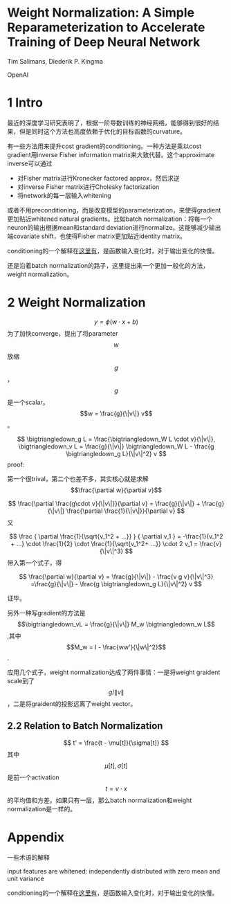 # Weight Normalization: A Simple Reparameterization to Accelerate Training of Deep Neural Network

Tim Salimans, Diederik P. Kingma

OpenAI

# 1 Intro

最近的深度学习研究表明了，根据一阶导数训练的神经网络，能够得到很好的结果，但是同时这个方法也高度依赖于优化的目标函数的curvature。

有一些方法用来提升cost gradient的conditioning。一种方法是乘以cost gradient用inverse Fisher information matrix来大致代替。这个approximate inverse可以通过
+ 对Fisher matrix进行Kronecker factored approx，然后求逆
+ 对inverse Fisher matrix进行Cholesky factorization
+ 将network的每一层输入whitening

或者不用preconditioning，而是改变模型的parameterization，来使得gradient更加贴近whitened natural gradients。比如batch normalization：将每一个neuron的输出根据mean和standard deviation进行normalize。这能够减少输出端covariate shift，也使得Fisher matrix更加贴近identity matrix。

conditioning的一个解释在[这里有](http://www.voidcn.com/blog/kangroger/article/p-6202810.html)，是函数输入变化时，对于输出变化的快慢。

还是沿着batch normalization的路子，这里提出来一个更加一般化的方法，weight normalization。


# 2 Weight Normalization

$$
y = \phi(w \cdot x + b)
$$
为了加快converge，提出了将parameter $$w$$放缩$$g$$，$$g$$是一个scalar。$$w = \frac{g}{\|v\|} v$$。

$$
\bigtriangledown_g L = \frac{\bigtriangledown_W L \cdot v}{\|v\|}, \bigtriangledown_v L = \frac{g}{\|v\|} \bigtriangledown_W L - \frac{g \bigtriangledown_g L}{\|v\|^2} v
$$
proof:

第一个很trival，第二个也差不多，其实核心就是求解$$\frac{\partial w}{\partial v}$$

$$
\frac{\partial \frac{g\cdot v}{\|v\|}}{\partial v} = \frac{g}{\|v\|} + \frac{g}{\|v\|} \frac{\partial \frac{1}{\|v\|}}{\partial v}
$$
又

$$
\frac { \partial \frac{1}{\sqrt{v_1^2 + ...}} } { \partial v_1 } = 
-\frac{1}{v_1^2 + ...} \cdot \frac{1}{2} \cdot \frac{1}{\sqrt{v_1^2+ ...}} \cdot 2 v_1 = \frac{v}{\|v\|^3}
$$
带入第一个式子，得

$$
\frac{\partial w}{\partial v} = \frac{g}{\|v\|} - \frac{v g v}{\|v\|^3}
=\frac{g}{\|v\|} - \frac{g \bigtriangledown_g L}{\|v\|^2} v
$$

证毕。

另外一种写gradient的方法是$$\bigtriangledown_vL = \frac{g}{\|v\|} M_w \bigtriangledown_w L$$,其中$$M_w = I - \frac{ww'}{\|w\|^2}$$.

应用几个式子，weight normalization达成了两件事情：一是将weight graident scale到了$$g/\|v\|$$，二是将graident的投影远离了weight vector。

## 2.2 Relation to Batch Normalization

$$
t' = \frac{t - \mu[t]}{\sigma[t]}
$$
其中$$\mu[t],\sigma[t]$$是前一个activation$$t=v \cdot x$$的平均值和方差。如果只有一层，那么batch normalization和weight normalization是一样的。


# Appendix

一些术语的解释

input features are whitened: independently distributed with zero mean and unit variance

conditioning的一个解释在[这里有](http://www.voidcn.com/blog/kangroger/article/p-6202810.html)，是函数输入变化时，对于输出变化的快慢。
















